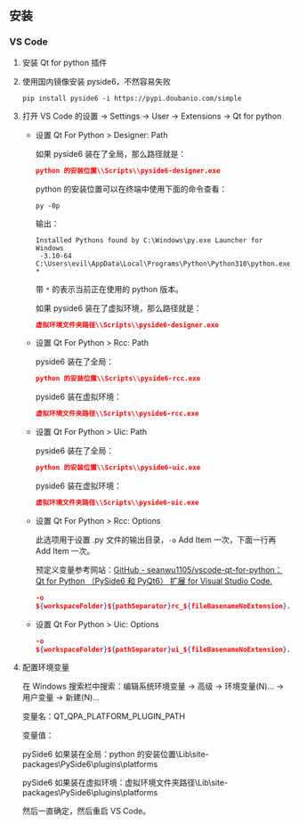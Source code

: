 ## 安装

### VS Code

1. 安装 Qt for python 插件

2. 使用国内镜像安装 pyside6，不然容易失败

   ```shell
   pip install pyside6 -i https://pypi.doubanio.com/simple
   ```

3. 打开 VS Code 的设置 -> Settings -> User -> Extensions -> Qt for python

   - 设置 Qt For Python > Designer: Path

     如果 pyside6 装在了全局，那么路径就是：

     ```json
     python 的安装位置\\Scripts\\pyside6-designer.exe
     ```

     python 的安装位置可以在终端中使用下面的命令查看：

     ```shell
     py -0p
     ```

     输出：

     ```shell
     Installed Pythons found by C:\Windows\py.exe Launcher for Windows
      -3.10-64       C:\Users\evil\AppData\Local\Programs\Python\Python310\python.exe *
     ```

     带 `*` 的表示当前正在使用的 python 版本。

     如果 pyside6 装在了虚拟环境，那么路径就是：

     ``` json
     虚拟环境文件夹路径\\Scripts\\pyside6-designer.exe
     ```

   - 设置 Qt For Python > Rcc: Path

     pyside6 装在了全局：

     ``` json
     python 的安装位置\\Scripts\\pyside6-rcc.exe
     ```

     pyside6 装在虚拟环境：

     ```json
     虚拟环境文件夹路径\\Scripts\\pyside6-rcc.exe
     ```

   - 设置 Qt For Python > Uic: Path

     pyside6 装在了全局：

     ``` json
     python 的安装位置\\Scripts\\pyside6-uic.exe
     ```

     pyside6 装在虚拟环境：

     ``` json
     虚拟环境文件夹路径\\Scripts\\pyside6-uic.exe
     ```

   - 设置 Qt For Python > Rcc: Options

     此选项用于设置 .py 文件的输出目录，`-o` Add Item 一次，下面一行再 Add Item 一次。

     预定义变量参考网站：[GitHub - seanwu1105/vscode-qt-for-python：Qt for Python （PySide6 和 PyQt6） 扩展 for Visual Studio Code.](https://github.com/seanwu1105/vscode-qt-for-python#predefined-variables)

     ```json
     -o
     ${workspaceFolder}${pathSeparator}rc_${fileBasenameNoExtension}.py
     ```

   - 设置 Qt For Python > Uic: Options

     ```json
     -o
     ${workspaceFolder}${pathSeparator}ui_${fileBasenameNoExtension}.py
     ```

4. 配置环境变量

   在 Windows 搜索栏中搜索：编辑系统环境变量 -> 高级 -> 环境变量(N)... -> 用户变量 -> 新建(N)...

   变量名：QT_QPA_PLATFORM_PLUGIN_PATH

   变量值：

   pySide6 如果装在全局：python 的安装位置\Lib\site-packages\PySide6\plugins\platforms

   pySide6 如果装在虚拟环境：虚拟环境文件夹路径\Lib\site-packages\PySide6\plugins\platforms

   然后一直确定，然后重启 VS Code。

   
